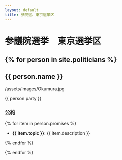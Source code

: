 ```yaml
---
layout: default
title: 参院選、東京選挙区
---
```


# 参議院選挙　東京選挙区

{% for person in site.politicians %}
---

## {{ person.name }}

/assets/images/Okumura.jpg

{{ person.party }}

### 公約

{% for item in person.promises %}
- **{{ item.topic }}**: {{ item.description }}  

{% endfor %}

{% endfor %}





